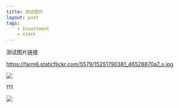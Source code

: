 ```yaml
--- 
title: 测试图片
layout: post
tags: 
    - Investment
    - stock
---
```


测试图片链接

https://farm6.staticflickr.com/5579/15251790381_46528870a7_s.jpg 

![](http://i.imgur.com/9jHXNU2.jpg)

111

![](https://farm6.staticflickr.com/5579/15251790381_46528870a7_s.jpg)